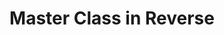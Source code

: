 ---
inv_num: 2010-054
add_credit:
url: 2010-054-master-class-in-reverse
title: Master Class in Reverse
year: '2010'
display_year: '2010'
medium: Performance done in collaboration with the University of Michigan Digital
  Music Ensemble under the direction of Steve Rush
dims:
pitch: "​Performance for unknown electronics"
ps:
live_url:
youtube:
related_code:
subheading:
download:
commission:
layout: things-i-made
---